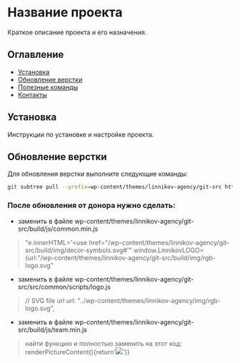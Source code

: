 # Название проекта

Краткое описание проекта и его назначения.

## Оглавление

- [Установка](#установка)
- [Обновление верстки](#обновление-верстки)
- [Полезные команды](#полезные-команды)
- [Контакты](#контакты)

## Установка

Инструкции по установке и настройке проекта.

## Обновление верстки

Для обновления верстки выполните следующие команды:

```bash
git subtree pull --prefix=wp-content/themes/linnikov-agency/git-src https://github.com/techno-trump/linnikov-agency.git main --squash
```

### После обновления от донора нужно сделать:
- заменить в файле wp-content/themes/linnikov-agency/git-src/build/js/common.min.js
> "e.innerHTML='<use href="/wp-content/themes/linnikov-agency/git-src/build/img/decor-symbols.svg#'"
> window.LinnikovLOGO={url:"/wp-content/themes/linnikov-agency/git-src/build/img/rgb-logo.svg"

- заменить в файле wp-content/themes/linnikov-agency/git-src/src/common/scripts/logo.js  
> // SVG file url url: "../wp-content/themes/linnikov-agency/img/rgb-logo.svg",

- заменить в файле wp-content/themes/linnikov-agency/git-src/build/js/team.min.js
> найти функцию и полностью заменить на этот код: renderPictureContent(){return'<source srcset="'.concat(this.board.hoveredCard.memberId,'"><img src="').concat(this.board.hoveredCard.memberId,'">')}
